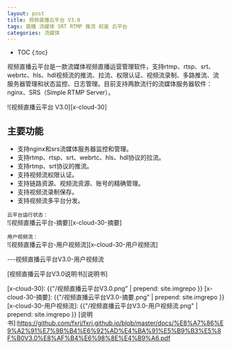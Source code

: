 ```yaml
---
layout: post
title: 视频直播云平台 V3.0
tags: 直播 流媒体 SRT RTMP 推流 权鉴 云平台
categories: 流媒体
---
```


* TOC
{:toc}

视频直播云平台是一款流媒体视频直播运营管理软件，支持rtmp、rtsp、srt、webrtc、hls、hdl视频流的推流、拉流、权限认证、视频流录制、多路推流、流服务器管理和状态监控、日志管理。目前支持两款流行的流媒体服务器软件：nginx、SRS（Simple RTMP Server）。

![视频直播云平台 V3.0][x-cloud-30]

## 主要功能
- 支持nginx和srs流媒体服务器监控和管理。 
- 支持rtmp、rtsp、srt、webrtc、hls、hdl协议的拉流。
- 支持rtmp、srt协议的推流。 
- 支持视频流权限认证。
- 支持链路资源、视频流资源、账号的精确管理。 
- 支持视频流录制保存。 
- 支持视频流多平台分发。 

`云平台运行状态：`<br/>
![视频直播云平台-摘要][x-cloud-30-摘要]

`用户视频流：`<br/>
![视频直播云平台-用户视频流][x-cloud-30-用户视频流]

---视频直播云平台V3.0-用户视频流

[视频直播云平台V3.0说明书][说明书]

[x-cloud-30]: {{"/视频直播云平台V3.0.png" | prepend: site.imgrepo }}
[x-cloud-30-摘要]: {{"/视频直播云平台V3.0-摘要.png" | prepend: site.imgrepo }}
[x-cloud-30-用户视频流]: {{"/视频直播云平台V3.0-用户视频流.png" | prepend: site.imgrepo }}
[说明书]:https://github.com/fxrj/fxrj.github.io/blob/master/docs/%E8%A7%86%E9%A2%91%E7%9B%B4%E6%92%AD%E4%BA%91%E5%B9%B3%E5%8F%B0V3.0%E8%AF%B4%E6%98%8E%E4%B9%A6.pdf